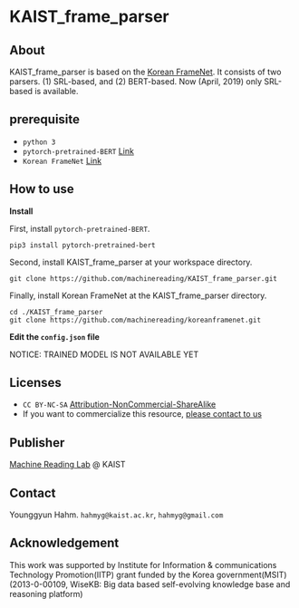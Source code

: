 # KAIST_frame_parser

## About
KAIST_frame_parser is based on the [Korean FrameNet](https://github.com/machinereading/koreanframenet).
It consists of two parsers. (1) SRL-based, and (2) BERT-based. Now (April, 2019) only SRL-based is available.

## prerequisite
* `python 3`
* `pytorch-pretrained-BERT` [Link](https://github.com/huggingface/pytorch-pretrained-BERT)
* `Korean FrameNet` [Link](https://github.com/machinereading/koreanframenet)

## How to use
**Install**

First, install `pytorch-pretrained-BERT`.
```
pip3 install pytorch-pretrained-bert
```
Second, install KAIST_frame_parser at your workspace directory.
```
git clone https://github.com/machinereading/KAIST_frame_parser.git
```
Finally, install Korean FrameNet at the KAIST_frame_parser directory.
```
cd ./KAIST_frame_parser
git clone https://github.com/machinereading/koreanframenet.git
```

**Edit the `config.json` file**

NOTICE: TRAINED MODEL IS NOT AVAILABLE YET

## Licenses
* `CC BY-NC-SA` [Attribution-NonCommercial-ShareAlike](https://creativecommons.org/licenses/by-nc-sa/2.0/)
* If you want to commercialize this resource, [please contact to us](http://mrlab.kaist.ac.kr/contact)

## Publisher
[Machine Reading Lab](http://mrlab.kaist.ac.kr/) @ KAIST

## Contact
Younggyun Hahm. `hahmyg@kaist.ac.kr`, `hahmyg@gmail.com`

## Acknowledgement
This work was supported by Institute for Information & communications Technology Promotion(IITP) grant funded by the Korea government(MSIT) (2013-0-00109, WiseKB: Big data based self-evolving knowledge base and reasoning platform)
